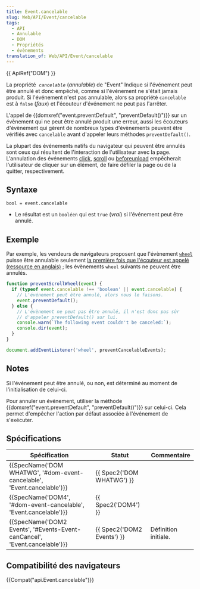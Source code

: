 ```yaml
---
title: Event.cancelable
slug: Web/API/Event/cancelable
tags:
  - API
  - Annulable
  - DOM
  - Propriétés
  - évènements
translation_of: Web/API/Event/cancelable
---
```

{{ ApiRef("DOM") }}

La propriété  _`cancelable`_ (_annulable_) de "Event" Indique si l'événement peut être annulé et donc empêché, comme si l'événement ne s'était jamais produit. Si l'événement n'est pas annulable, alors sa propriété `cancelable` est à `false` (_faux_) et l'écouteur d'événement ne peut pas l'arrêter.

L'appel de {{domxref("event.preventDefault", "preventDefault()")}} sur un évènement qui ne peut être annulé produit une erreur, aussi les écouteurs d'évènement qui gèrent de nombreux types d'évènements peuvent être vérifiés avec `cancelable` avant d'appeler leurs méthodes `preventDefault()`.

La plupart des événements natifs du navigateur qui peuvent être annulés sont ceux qui résultent de l'interaction de l'utilisateur avec la page. L'annulation des événements [click](/fr/docs/Web/Events/click), [scroll](/fr/docs/Web/Events/scroll) ou [beforeunload](/fr/docs/Web/Events/beforeunload) empêcherait l'utilisateur de cliquer sur un élément, de faire défiler la page ou de la quitter, respectivement.

## Syntaxe

    bool = event.cancelable

- Le résultat est un `booléen` qui est `true` (_vrai_) si l'événement peut être annulé.

## Exemple

Par exemple, les vendeurs de navigateurs proposent que l'évènement [`wheel`](/fr/docs/Web/API/Document/wheel_event) puisse être annulable seulement [la première fois que l'écouteur est appelé (ressource en anglais)](https://github.com/WICG/interventions/issues/33)&nbsp;; les évènements `wheel` suivants ne peuvent être annulés.

```js
function preventScrollWheel(event) {
  if (typeof event.cancelable !== 'boolean' || event.cancelable) {
    // L'événement peut être annulé, alors nous le faisons.
    event.preventDefault();
  } else {
    // L'évènement ne peut pas être annulé, il n'est donc pas sûr
    // d'appeler preventDefault() sur lui.
    console.warn(`The following event couldn't be canceled:`);
    console.dir(event);
  }
}

document.addEventListener('wheel', preventCancelableEvents);
```



## Notes

Si l'événement peut être annulé, ou non, est déterminé au moment de l'initialisation de celui-ci.

Pour annuler un événement, utiliser la méthode {{domxref("event.preventDefault", "preventDefault()")}} sur celui-ci. Cela permet d'empêcher l'action par défaut associée à l'événement de s'exécuter.

## Spécifications

| Spécification                                                                                        | Statut                               | Commentaire          |
| ---------------------------------------------------------------------------------------------------- | ------------------------------------ | -------------------- |
| {{SpecName('DOM WHATWG', '#dom-event-cancelable', 'Event.cancelable')}}     | {{ Spec2('DOM WHATWG') }}     |                      |
| {{SpecName('DOM4', '#dom-event-cancelable', 'Event.cancelable')}}             | {{ Spec2('DOM4') }}             |                      |
| {{SpecName('DOM2 Events', '#Events-Event-canCancel', 'Event.cancelable')}} | {{ Spec2('DOM2 Events') }} | Définition initiale. |

## Compatibilité des navigateurs

{{Compat("api.Event.cancelable")}}
